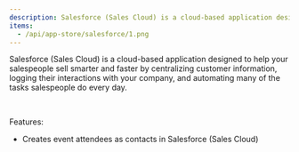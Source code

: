 ```yaml
---
description: Salesforce (Sales Cloud) is a cloud-based application designed to help your salespeople sell smarter and faster by centralizing customer information, logging their interactions with your company, and automating many of the tasks salespeople do every day.
items:
  - /api/app-store/salesforce/1.png
---
```


Salesforce (Sales Cloud) is a cloud-based application designed to help your salespeople sell smarter and faster by centralizing customer information, logging their interactions with your company, and automating many of the tasks salespeople do every day.

<br />
<p class="mb-0">Features:</p>
<ul class="mt-0">
  <li>Creates event attendees as contacts in Salesforce (Sales Cloud)</li>
</ul>

